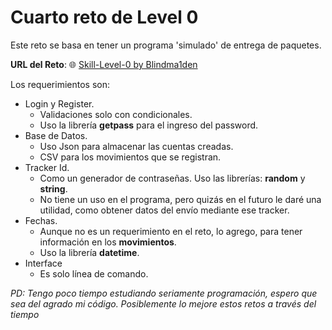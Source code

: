 # Cuarto reto de Level 0

Este reto se basa en tener un programa 'simulado' de entrega de paquetes.

**URL del Reto**: 🌐 [Skill-Level-0 by Blindma1den](https://github.com/blindma1den/Programming-Skills-Level0/blob/main/level_0.txt)

Los requerimientos son:
- Login y Register.
    - Validaciones solo con condicionales.
    - Uso la librería **getpass** para el ingreso del password.
- Base de Datos. 
    - Uso Json para almacenar las cuentas creadas.
    - CSV para los movimientos que se registran.
- Tracker Id.
    - Como un generador de contraseñas. Uso las librerías: **random** y **string**.
    - No tiene un uso en el programa, pero quizás en el futuro le daré una utilidad, como obtener datos del envío mediante ese tracker.
- Fechas.
    - Aunque no es un requerimiento en el reto, lo agrego, para tener información en los **movimientos**.
    - Uso la librería **datetime**.
- Interface
    - Es solo línea de comando.

*PD: Tengo poco tiempo estudiando seriamente programación, espero que sea del agrado mi código. Posiblemente lo mejore estos retos a través del tiempo*